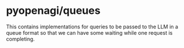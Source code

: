# pyopenagi/queues

This contains implementations for queries to be passed to the LLM in a queue format so that we can have some waiting while one request is completing. 
